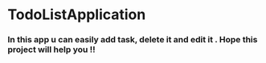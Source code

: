 # TodoListApplication
### In this app u can easily add task, delete it and edit it . Hope this project will help you !!
